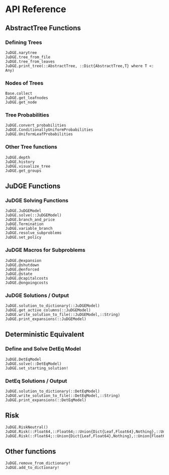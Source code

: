 # API Reference

## AbstractTree Functions

### Defining Trees
```@docs
JuDGE.narytree
JuDGE.tree_from_file
JuDGE.tree_from_leaves
JuDGE.print_tree(::AbstractTree, ::Dict{AbstractTree,T} where T <: Any)
```

### Nodes of Trees
```@docs
Base.collect
JuDGE.get_leafnodes
JuDGE.get_node
```

### Tree Probabilities
```@docs
JuDGE.convert_probabilities
JuDGE.ConditionallyUniformProbabilities
JuDGE.UniformLeafProbabilities
```

### Other Tree functions
```@docs
JuDGE.depth
JuDGE.history
JuDGE.visualize_tree
JuDGE.get_groups
```

## JuDGE Functions

### JuDGE Solving Functions
```@docs
JuDGE.JuDGEModel
JuDGE.solve(::JuDGEModel)
JuDGE.branch_and_price
JuDGE.Termination
JuDGE.variable_branch
JuDGE.resolve_subproblems
JuDGE.set_policy
```

### JuDGE Macros for Subproblems
```@docs
JuDGE.@expansion
JuDGE.@shutdown
JuDGE.@enforced
JuDGE.@state
JuDGE.@capitalcosts
JuDGE.@ongoingcosts
```

### JuDGE Solutions / Output
```@docs
JuDGE.solution_to_dictionary(::JuDGEModel)
JuDGE.get_active_columns(::JuDGEModel)
JuDGE.write_solution_to_file(::JuDGEModel,::String)
JuDGE.print_expansions(::JuDGEModel)
```

## Deterministic Equivalent

### Define and Solve DetEq Model
```@docs
JuDGE.DetEqModel
JuDGE.solve(::DetEqModel)
JuDGE.set_starting_solution!
```

### DetEq Solutions / Output
```@docs
JuDGE.solution_to_dictionary(::DetEqModel)
JuDGE.write_solution_to_file(::DetEqModel,::String)
JuDGE.print_expansions(::DetEqModel)
```

## Risk
```@docs
JuDGE.RiskNeutral()
JuDGE.Risk(::Float64,::Float64;::Union{Dict{Leaf,Float64},Nothing},::Union{Float64,Nothing},::Float64)
JuDGE.Risk(::Float64;::Union{Dict{Leaf,Float64},Nothing},::Union{Float64,Nothing},::Float64)
```

## Other functions
```@docs
JuDGE.remove_from_dictionary!
JuDGE.add_to_dictionary!
```
